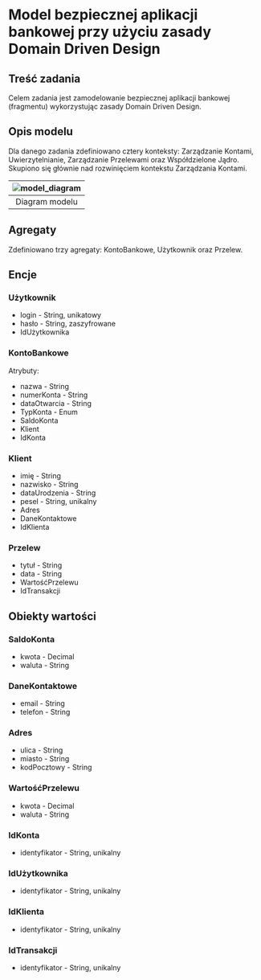 # Model bezpiecznej aplikacji bankowej przy użyciu zasady Domain Driven Design

## Treść zadania

Celem zadania jest zamodelowanie bezpiecznej aplikacji bankowej (fragmentu) wykorzystując zasady Domain Driven Design.

## Opis modelu

Dla danego zadania zdefiniowano cztery konteksty: Zarządzanie Kontami, Uwierzytelnianie, Zarządzanie Przelewami oraz Współdzielone Jądro. Skupiono się głównie nad rozwinięciem kontekstu Zarządzania Kontami.

| ![model_diagram](https://github.com/mwiszenko/task1/assets/45533659/e899d5f5-49e3-4993-a804-23ee8a7e8224) |
|:--:| 
| Diagram modelu |

## Agregaty

Zdefiniowano trzy agregaty: KontoBankowe, Użytkownik oraz Przelew.

## Encje

### Użytkownik

- login - String, unikatowy
- hasło - String, zaszyfrowane
- IdUżytkownika

### KontoBankowe

Atrybuty:

- nazwa - String
- numerKonta - String
- dataOtwarcia - String
- TypKonta - Enum
- SaldoKonta
- Klient
- IdKonta

### Klient

- imię - String
- nazwisko - String
- dataUrodzenia - String
- pesel - String, unikalny
- Adres
- DaneKontaktowe
- IdKlienta

### Przelew

- tytuł - String
- data - String
- WartośćPrzelewu
- IdTransakcji

## Obiekty wartości

### SaldoKonta

- kwota - Decimal
- waluta - String

### DaneKontaktowe

- email - String
- telefon - String

### Adres

- ulica - String
- miasto - String
- kodPocztowy - String

### WartośćPrzelewu

- kwota - Decimal
- waluta - String

### IdKonta

- identyfikator - String, unikalny

### IdUżytkownika

- identyfikator - String, unikalny

### IdKlienta

- identyfikator - String, unikalny

### IdTransakcji

- identyfikator - String, unikalny
